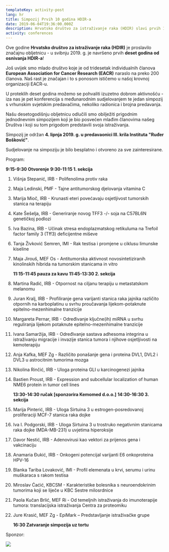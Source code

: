 ```yaml
---
templateKey: activity-post
lang: hr
title: Simpozij Prvih 10 godina HDIR-a
date: 2019-06-04T19:36:00.000Z
description: Hrvatsko društvo za istraživanje raka (HDIR) slavi prvih 10 godina.
activity: conferences
---
```

Ove godine **Hrvatsko društvo za istraživanje raka (HDIR)** je proslavilo značajnu obljetnicu - u svibnju 2019. g. je navršeno prvih **deset godina od osnivanja HDIR-a**!

Još uvijek smo mlado društvo koje je od tridesetak individualnih članova **European Association for Cancer Research (EACR)** naraslo na preko 200 članova. Naš rast je značajan i to s ponosom ističemo u našoj krovnoj organizaciji EACR-u.

U proteklih deset godina možemo se pohvaliti izuzetno dobrom aktivnošću - iza nas je pet konferencija s međunarodnim sudjelovanjem te jedan simpozij s vrhunskim svjetskim predavačima, nekoliko radionica i brojna predavanja.

Našu desetogodišnju obljetnicu odlučili smo obilježiti prigodnim jednodnevnim simpozijem koji je bio posvećen mlađim članovima našeg Društva i koji su tom prigodom predstavili svoja istraživanja.


Simpozij je održan **4. lipnja 2019. g. u predavaonici III. krila Instituta "Ruđer Bošković"**.

Sudjelovanje na simpoziju je bilo besplatno i otvoreno za sve zainteresirane.

Program:

**9:15-9:30 Otvorenje**
**9:30-11:15 1. sekcija**

1. Višnja Stepanić, IRB - Polifenolima protiv raka
2. Maja Ledinski, PMF - Tajne antitumorskog djelovanja vitamina C
3. Marija Mioč, IRB - Krunasti eteri povećavaju osjetljivost tumorskih stanica na terapiju
4. Kate Šešelja, IRB - Generiranje novog TFF3 -/- soja na C57BL6N genetičkoj podlozi
5. Iva Bazina, IRB - Učinak stresa endoplazmatskog retikuluma na Trefoil factor family 3 (Tff3) deficijentne miševe
6. Tanja Živković Semren, IMI - Rak testisa i promjene u ciklusu limunske kiseline
7. Maja Jirouš, MEF Os - Antitumorska aktivnost novosintetiziranih kinolinskih hibrida na tumorskim stanicama in vitro

   
   **11:15-11:45 pauza za kavu**
   **11:45-13:30 2. sekcija**
8. Martina Radić, IRB - Otpornost na ciljanu terapiju u metastatskom melanomu
9. Juran Kralj, IRB - Profiliranje gena varijanti stanica raka jajnika različito otpornih na karboplatinu u svrhu proučavanja lijekom-potaknute epitelno-mezenhimalne tranzicije
10. Margareta Pernar, IRB - Određivanje ključne(ih) miRNA u svrhu reguliranja lijekom potaknute epitelno-mezenhimalne tranzicije
11. Ivana Samaržija, IRB - Određivanje sastava adhesoma integrina u istraživanju migracije i invazije stanica tumora i njihove osjetljivosti na kemoterapiju
12. Anja Kafka, MEF Zg - Različito ponašanje gena i proteina DVL1, DVL2 i DVL3 u astrocitnim tumorima mozga
13. Nikolina Rinčić, IRB - Uloga proteina GLI u karcinogenezi jajnika
14. Bastien Proust, IRB - Expression and subcellular localization of human NME6 protein in tumor cell lines

    **13:30-14:30 ručak [sponzorira Kemomed d.o.o.]**
    **14:30-16:30 3. sekcija**
15. Marija Pinterić, IRB - Uloga Sirtuina 3 u estrogen-posredovanoj proliferaciji MCF-7 stanica raka dojke
16. Iva I. Podgorski, IRB - Uloga Sirtuina 3 u trostruko negativnim stanicama raka dojke (MDA-MB-231) u uvjetima hiperoksije
17. Davor Nestić, IRB - Adenovirusi kao vektori za prijenos gena i vakcinaciju
18. Anamaria Đukić, IRB - Onkogeni potencijal varijanti E6 onkoproteina HPV-16
19. Blanka Tariba Lovaković, IMI - Profil elemenata u krvi, serumu i urinu muškaraca s rakom testisa
20. Miroslav Ćaćić, KBCSM - Karakteristike bolesnika s neuroendokrinim tumorima koji se liječe u KBC Sestre milosrdnice
21. Paola Kučan Brlić, MEF Ri - Od temeljnih istraživanja do imunoterapije tumora: translacijska istraživanja Centra za proteomiku
22. Jure Krasić, MEF Zg - EpiMark – Predstavljanje istraživačke grupe

    
    **16:30 Zatvaranje simpozija uz tortu**

Sponzor:

![](/img/logo_hr.jpg)